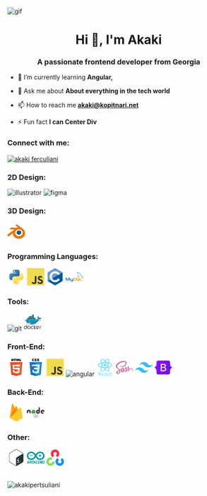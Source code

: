 <img src="https://i.redd.it/n8agw6z2smyb1.gif" alt="gif" align="center"/>

<h1 align="center">Hi 👋, I'm Akaki</h1>
<h3 align="center">A passionate frontend developer from Georgia</h3>

-   🌱 I’m currently learning **Angular,**

-   💬 Ask me about **About everything in the tech world**

-   📫 How to reach me **akaki@kopitnari.net**

-   ⚡ Fun fact **I can Center Div**

<h3 align="left">Connect with me:</h3>
<a href="https://fb.com/akaki.ferculiani.12" target="_blank"><img align="center" src="https://raw.githubusercontent.com/rahuldkjain/github-profile-readme-generator/master/src/images/icons/Social/facebook.svg" alt="akaki ferculiani" height="30" width="40" /></a>

<h3 align="left">2D Design:</h3>
<img src="https://www.vectorlogo.zone/logos/adobe_illustrator/adobe_illustrator-icon.svg" alt="illustrator" width="40" height="40"/>
<img src="https://www.vectorlogo.zone/logos/figma/figma-icon.svg" alt="figma" width="40" height="40"/>

<h3 align="left">3D Design:</h3>
<img src="https://raw.githubusercontent.com/devicons/devicon/master/icons/blender/blender-original.svg" alt="blender" width="40" height="40"/>

<h3 align="left">Programming Languages:</h3>
<img src="https://raw.githubusercontent.com/devicons/devicon/master/icons/python/python-original.svg" alt="python" width="40" height="40"/>
<img src="https://raw.githubusercontent.com/devicons/devicon/master/icons/javascript/javascript-original.svg" alt="javascript" width="40" height="40"/>
<img src="https://raw.githubusercontent.com/devicons/devicon/master/icons/c/c-original.svg" alt="c" width="40" height="40"/>
<img src="https://raw.githubusercontent.com/devicons/devicon/master/icons/mysql/mysql-original-wordmark.svg" alt="mysql" width="40" height="40"/>

<h3 align="left">Tools:</h3>
<img src="https://www.vectorlogo.zone/logos/git-scm/git-scm-icon.svg" alt="git" width="40" height="40"/>
<img src="https://raw.githubusercontent.com/devicons/devicon/master/icons/docker/docker-original-wordmark.svg" alt="docker" width="40" height="40"/>

<h3 align="left">Front-End:</h3>
<img src="https://raw.githubusercontent.com/devicons/devicon/master/icons/html5/html5-original-wordmark.svg" alt="html5" width="40" height="40"/>
<img src="https://raw.githubusercontent.com/devicons/devicon/master/icons/css3/css3-original-wordmark.svg" alt="css3" width="40" height="40"/>

<img src="https://raw.githubusercontent.com/devicons/devicon/master/icons/javascript/javascript-original.svg" alt="javascript" width="40" height="40"/>
<img src="https://angular.io/assets/images/logos/angular/angular.svg" alt="angular" width="40" height="40"/>
<img src="https://raw.githubusercontent.com/devicons/devicon/master/icons/react/react-original-wordmark.svg" alt="react" width="40" height="40"/>

<img src="https://raw.githubusercontent.com/devicons/devicon/master/icons/sass/sass-original.svg" alt="sass" width="40" height="40"/>
<img src="https://raw.githubusercontent.com/devicons/devicon/master/icons/tailwindcss/tailwindcss-original.svg" alt="tailwind" width="40" height="40"/>
<img src="https://raw.githubusercontent.com/devicons/devicon/master/icons/bootstrap/bootstrap-original.svg" alt="bootstrap" width="40" height="40"/>

<h3 align="left">Back-End:</h3>
<img src="https://raw.githubusercontent.com/devicons/devicon/master/icons/firebase/firebase-original.svg" alt="firebase" width="40" height="40"/>
<img src="https://raw.githubusercontent.com/devicons/devicon/master/icons/nodejs/nodejs-original-wordmark.svg" alt="nodejs" width="40" height="40"/>

<h3 align="left">Other:</h3>
<img src="https://raw.githubusercontent.com/devicons/devicon/master/icons/bash/bash-original.svg" alt="bash" width="40" height="40"/>
<img src="https://raw.githubusercontent.com/devicons/devicon/master/icons/arduino/arduino-original-wordmark.svg" alt="Arduino" width="40" height="40"/>
<img src="https://raw.githubusercontent.com/devicons/devicon/master/icons/opencv/opencv-original.svg" alt="OpenCV" width="40" height="40"/>

##

<img align="left" src="https://github-readme-stats.vercel.app/api/top-langs?username=akakipertsuliani&show_icons=true&locale=en&layout=compact&theme=tokyonight" alt="akakipertsuliani" />
